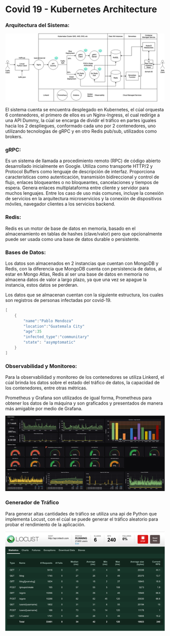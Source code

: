 # Covid 19 - Kubernetes Architecture

### Arquitectura del Sistema:

![img/WhatsApp_Image_2020-12-26_at_6.47.03_PM.jpeg](img/WhatsApp_Image_2020-12-26_at_6.47.03_PM.jpeg)

El sistema cuenta se encuentra desplegado en Kubernetes, el cúal orquesta 6 contenedores, el primero de ellos es un Nginx-Ingress, el cual redirige a una API Dummy, la cúal se encarga de dividir el tráfico en partes iguales hacia los 2 despliegues, conformado cada uno por 2 contenedores, uno utilizando tecnologías de gRPC y en otro Redis pub/sub, utilizados como brokers.

### gRPC:

Es un sistema de llamada a procedimiento remoto (RPC) de código abierto desarrollado inicialmente en Google. Utiliza como transporte HTTP/2 y Protocol Buffers como lenguaje de descripción de interfaz. Proporciona características como autenticación, transmisión bidireccional y control de flujo, enlaces bloqueantes o no bloqueantes, cancelaciones y tiempos de espera. Genera enlaces multiplataforma entre cliente y servidor para muchos lenguajes. Entre los caso de uso más comunes, incluye la conexión de servicios en la arquitectura microservicios y la conexión de dispositivos móviles, navegador clientes a los servicios backend.

### Redis:

Redis es un motor de base de datos en memoria, basado en el almacenamiento en tablas de hashes (clave/valor) pero que opcionalmente puede ser usada como una base de datos durable o persistente.

### Bases de Datos:

Los datos son almacenados en 2 instancias que cuentan con MongoDB y Redis, con la diferencia que MongoDB cuenta con persistencia de datos, al estar en Mongo Atlas, Redis al ser una base de datos en memoria no almacena datos de valor a largo plazo, ya que una vez se apague la instancia, estos datos se perderan.

Los datos que se almacenan cuentan con la siguiente estructura, los cuales son registros de personas infectadas por covid-19.

```c
[
	{
		"name":"Pablo Mendoza"
		"location":"Guatemala City"
		"age":35
		"infected_type":"communitary"
		"state": "asymptomatic"
	}
]
```

### Observabilidad y Monitoreo:

Para la observabilidad y monitoreo de los contenedores se utiliza Linkerd, el cúal brinda los datos sobre el estado del tráfico de datos, la capacidad de los contenedores, entre otras métricas.

Prometheus y Grafana son utilizados de igual forma, Prometheus para obtener los datos de la máquina y son graficados y presentados de manera más amigable por medio de Grafana.

![img/Untitled.png](img/Untitled.png)

### Generador de Tráfico

Para generar altas cantidades de tráfico se utiliza una api de Python que implementa Locust, con el cúal se puede generar el tráfico aleatorio para probar el rendimiento de la aplicación.

![img/Untitled%201.png](img/Untitled%201.png)
